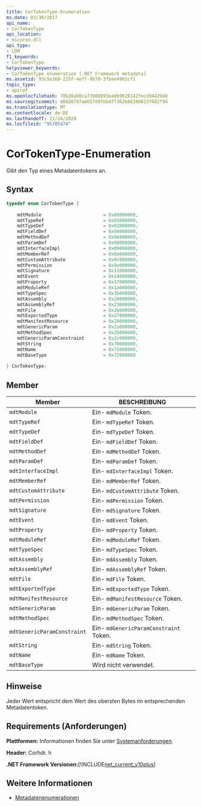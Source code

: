 ```yaml
---
title: CorTokenType-Enumeration
ms.date: 03/30/2017
api_name:
- CorTokenType
api_location:
- mscoree.dll
api_type:
- COM
f1_keywords:
- CorTokenType
helpviewer_keywords:
- CorTokenType enumeration [.NET Framework metadata]
ms.assetid: 93c9a369-225f-4eff-9b78-3fbee4902cf1
topic_type:
- apiref
ms.openlocfilehash: 70b28ab0ca73988093eadb9628142fecd9442948
ms.sourcegitcommit: d8020797a6657d0fbbdff362b80300815f682f94
ms.translationtype: MT
ms.contentlocale: de-DE
ms.lasthandoff: 11/24/2020
ms.locfileid: "95705474"
---
```

# <a name="cortokentype-enumeration"></a>CorTokenType-Enumeration

Gibt den Typ eines Metadatentokens an.  
  
## <a name="syntax"></a>Syntax  
  
```cpp  
typedef enum CorTokenType {  
  
    mdtModule                       = 0x00000000,  
    mdtTypeRef                      = 0x01000000,  
    mdtTypeDef                      = 0x02000000,  
    mdtFieldDef                     = 0x04000000,  
    mdtMethodDef                    = 0x06000000,  
    mdtParamDef                     = 0x08000000,  
    mdtInterfaceImpl                = 0x09000000,  
    mdtMemberRef                    = 0x0a000000,  
    mdtCustomAttribute              = 0x0c000000,  
    mdtPermission                   = 0x0e000000,  
    mdtSignature                    = 0x11000000,  
    mdtEvent                        = 0x14000000,  
    mdtProperty                     = 0x17000000,  
    mdtModuleRef                    = 0x1a000000,  
    mdtTypeSpec                     = 0x1b000000,  
    mdtAssembly                     = 0x20000000,  
    mdtAssemblyRef                  = 0x23000000,  
    mdtFile                         = 0x26000000,  
    mdtExportedType                 = 0x27000000,  
    mdtManifestResource             = 0x28000000,  
    mdtGenericParam                 = 0x2a000000,  
    mdtMethodSpec                   = 0x2b000000,  
    mdtGenericParamConstraint       = 0x2c000000,  
    mdtString                       = 0x70000000,  
    mdtName                         = 0x71000000,  
    mdtBaseType                     = 0x72000000  
  
} CorTokenType;  
```  
  
## <a name="members"></a>Member  
  
|Member|BESCHREIBUNG|  
|------------|-----------------|  
|`mdtModule`|Ein- `mdModule` Token.|  
|`mdtTypeRef`|Ein- `mdTypeRef` Token.|  
|`mdtTypeDef`|Ein- `mdTypeDef` Token.|  
|`mdtFieldDef`|Ein- `mdFieldDef` Token.|  
|`mdtMethodDef`|Ein- `mdMethodDef` Token.|  
|`mdtParamDef`|Ein- `mdParamDef` Token.|  
|`mdtInterfaceImpl`|Ein- `mdInterfaceImpl` Token.|  
|`mdtMemberRef`|Ein- `mdMemberRef` Token.|  
|`mdtCustomAttribute`|Ein- `mdCustomAttribute` Token.|  
|`mdtPermission`|Ein- `mdPermission` Token.|  
|`mdtSignature`|Ein- `mdSignature` Token.|  
|`mdtEvent`|Ein- `mdEvent` Token.|  
|`mdtProperty`|Ein- `mdProperty` Token.|  
|`mdtModuleRef`|Ein- `mdModuleRef` Token.|  
|`mdtTypeSpec`|Ein- `mdTypeSpec` Token.|  
|`mdtAssembly`|Ein- `mdAssembly` Token.|  
|`mdtAssemblyRef`|Ein- `mdAssemblyRef` Token.|  
|`mdtFile`|Ein- `mdFile` Token.|  
|`mdtExportedType`|Ein- `mdExportedType` Token.|  
|`mdtManifestResource`|Ein- `mdManifestResource` Token.|  
|`mdtGenericParam`|Ein- `mdGenericParam` Token.|  
|`mdtMethodSpec`|Ein- `mdMethodSpec` Token.|  
|`mdtGenericParamConstraint`|Ein- `mdGenericParamConstraint` Token.|  
|`mdtString`|Ein- `mdString` Token.|  
|`mdtName`|Ein- `mdName` Token.|  
|`mdtBaseType`|Wird nicht verwendet.|  
  
## <a name="remarks"></a>Hinweise  

 Jeder Wert entspricht dem Wert des obersten Bytes im entsprechenden Metadatentoken.  
  
## <a name="requirements"></a>Requirements (Anforderungen)  

 **Plattformen:** Informationen finden Sie unter [Systemanforderungen](../../get-started/system-requirements.md).  
  
 **Header:** Corhdr. h  
  
 **.NET Framework Versionen:**[!INCLUDE[net_current_v10plus](../../../../includes/net-current-v10plus-md.md)]  
  
## <a name="see-also"></a>Weitere Informationen

- [Metadatenenumerationen](metadata-enumerations.md)
